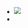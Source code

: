 - ![](https://peach-geographical-bat-397.mypinata.cloud/ipfs/QmWxf3eKQbedCWNTdQpmiJ3JwKcdZH3cLHNPsstUkdmMUn)
-